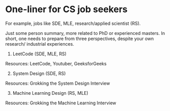# One-liner for CS job seekers

For example, jobs like SDE, MLE, research/applied scientist (RS).

Just some person summary, more related to PhD or experienced masters. In short, one needs to prepare from three perspectives, despite your own research/ industrial experiences.

1. LeetCode (SDE, MLE, RS)

Resources: LeetCode, Youtuber, GeeksforGeeks

2. System Design (SDE, RS)

Resources: Grokking the System Design Interview

3. Machine Learning Design (RS, MLE)

Resources: Grokking the Machine Learning Interview

